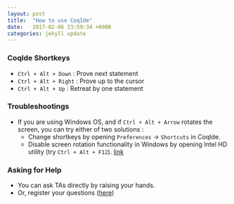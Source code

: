 ```yaml
---
layout: post
title:  "How to use CoqIde"
date:   2017-02-06 23:59:34 +0900
categories: jekyll update
---
```


### CoqIde Shortkeys

- `Ctrl + Alt + Down` : Prove next statement
- `Ctrl + Alt + Right` : Prove up to the cursor
- `Ctrl + Alt + Up` : Retreat by one statement

### Troubleshootings

- If you are using Windows OS, and if `Ctrl + Alt + Arrow` rotates the screen, you can try either of two solutions :
    + Change shortkeys by opening `Preferences` -> `Shortcuts` in CoqIde.
    + Disable screen rotation functionality in Windows by opening Intel HD utility (try `Ctrl + Alt + F12`). [link](http://superuser.com/questions/592684/disable-screen-orientation-hot-keys-in-windows-8-ctrl-alt-arrow)

### Asking for Help

- You can ask TAs directly by raising your hands.
- Or, register your questions ([here](https://github.com/sigpl2017/sigpl2017.github.io/issues))
